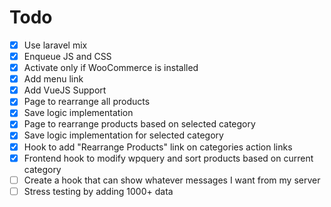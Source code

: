 # Todo

- [x] Use laravel mix
- [x] Enqueue JS and CSS
- [x] Activate only if WooCommerce is installed
- [x] Add menu link
- [x] Add VueJS Support
- [x] Page to rearrange all products
- [x] Save logic implementation
- [x] Page to rearrange products based on selected category
- [x] Save logic implementation for selected category
- [x] Hook to add "Rearrange Products" link on categories action links
- [x] Frontend hook to modify wpquery and sort products based on current category
- [ ] Create a hook that can show whatever messages I want from my server
- [ ] Stress testing by adding 1000+ data
